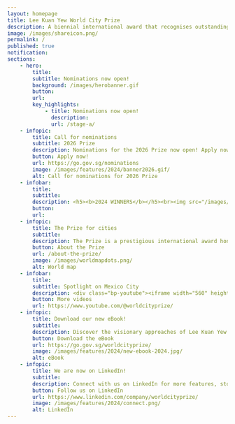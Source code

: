 ```yaml
---
layout: homepage
title: Lee Kuan Yew World City Prize
description: A biennial international award that recognises outstanding cities in tackling urban challenges to bring about a holistic & sustained urban transformation 
image: /images/shareicon.png/
permalink: /
published: true
notification: 
sections:
    - hero:
        title: 
        subtitle: Nominations now open!
        background: /images/herobanner.gif
        button: 
        url: 
        key_highlights:
            - title: Nominations now open!
              description: 
              url: /stage-a/
    - infopic:    
        title: Call for nominations
        subtitle: 2026 Prize
        description: Nominations for the 2026 Prize now open! Apply now to assess your city’s potential, showcase its brilliance, and be among a global community of innovators.
        button: Apply now!
        url: https://go.gov.sg/nominations
        image: /images/features/2024/banner2026.gif/
        alt: Call for nominations for 2026 Prize
    - infobar:    
        title: 
        subtitle:  
        description: <h5><b>2024 WINNERS</b></h5><br><img src="/images/laureates/mx-medal.png" width="150" height="150"><br><b>Laureate</b> – <a href="/mexico-city" style="color:#967942; text-decoration:underline">Mexico City</a><br><b>Special Mentions</b> – <a href="/cape-town" style="color:#967942; text-decoration:underline">Cape Town</a> | <a href="/melbourne2" style="color:#967942; text-decoration:underline">Melbourne</a> | <a href="/rio-de-janeiro" style="color:#967942; text-decoration:underline">Rio de Janeiro</a> | <a href="/wellington" style="color:#967942; text-decoration:underline">Wellington</a><br><br>
        button: 
        url: 
    - infopic:    
        title: The Prize for cities
        subtitle: 
        description: The Prize is a prestigious international award honouring outstanding cities in creating liveable, vibrant & sustainable urban communities. Established in 2009, the Prize looks at the holistic transformation of cities over 10 to 20 years.
        button: About the Prize
        url: /about-the-prize/
        image: /images/worldmapdots.png/
        alt: World map
    - infobar:
        title: 
        subtitle: Spotlight on Mexico City
        description: <div class="bp-youtube"><iframe width="560" height="315" src="https://www.youtube.com/embed/NH5a8MGmjCo" title="YouTube video player" frameborder="0" allow="accelerometer; autoplay; clipboard-write; encrypted-media; gyroscope; picture-in-picture" allowfullscreen></iframe></div>
        button: More videos
        url: https://www.youtube.com/@worldcityprize/
    - infopic:    
        title: Download our new eBook!
        subtitle: 
        description: Discover the visionary approaches of Lee Kuan Yew World City Prize cities from 2010-2024, with exclusive interviews from the Mayors of the 2024 cities, in this comprehensive ebook showcasing exemplary leadership and sustainable urban development.
        button: Download the eBook
        url: https://go.gov.sg/worldcityprize/
        image: /images/features/2024/new-ebook-2024.jpg/
        alt: eBook
    - infopic:
        title: We are now on LinkedIn!
        subtitle: 
        description: Connect with us on LinkedIn for more features, stories and latest updates on the Prize! Search '<b>LKY World City Prize</b>' or click the link below. <b>#worldcityprize</b>
        button: Follow us on LinkedIn
        url: https://www.linkedin.com/company/worldcityprize/
        image: /images/features/2024/connect.png/
        alt: LinkedIn
---
```

